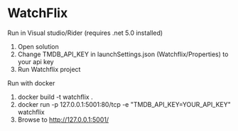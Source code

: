 # WatchFlix

Run in Visual studio/Rider (requires .net 5.0 installed)
1. Open solution
2. Change TMDB_API_KEY in launchSettings.json (Watchflix/Properties) to your api key
3. Run Watchflix project

Run with docker
1. docker build -t watchflix .
2. docker run -p 127.0.0.1:5001:80/tcp -e "TMDB_API_KEY=YOUR_API_KEY" watchflix
3. Browse to http://127.0.0.1:5001/